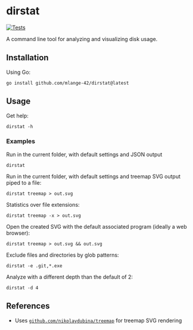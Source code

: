 # dirstat

[![Tests](https://github.com/mlange-42/dirstat/actions/workflows/tests.yml/badge.svg)](https://github.com/mlange-42/dirstat/actions/workflows/tests.yml)

A command line tool for analyzing and visualizing disk usage.

## Installation

Using Go:

```shell
go install github.com/mlange-42/dirstat@latest
```

## Usage

Get help:

```shell
dirstat -h
```

### Examples

Run in the current folder, with default settings and JSON output

```shell
dirstat
```

Run in the current folder, with default settings and treemap SVG output piped to a file:

```shell
dirstat treemap > out.svg
```

Statistics over file extensions:

```shell
dirstat treemap -x > out.svg
```

Open the created SVG with the default associated program (ideally a web browser):

```shell
dirstat treemap > out.svg && out.svg
```

Exclude files and directories by glob patterns:

```shell
dirstat -e .git,*.exe
```

Analyze with a different depth than the default of 2:

```shell
dirstat -d 4
```

## References

* Uses [`github.com/nikolaydubina/treemap`](https://github.com/nikolaydubina/treemap) for treemap SVG rendering
